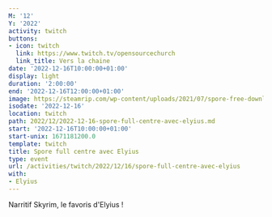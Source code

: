 ```yaml
---
M: '12'
Y: '2022'
activity: twitch
buttons:
- icon: twitch
  link: https://www.twitch.tv/opensourcechurch
  link_title: Vers la chaine
date: '2022-12-16T10:00:00+01:00'
display: light
duration: '2:00:00'
end: '2022-12-16T12:00:00+01:00'
image: https://steamrip.com/wp-content/uploads/2021/07/spore-free-download-preinstalled-steamrip.jpg
isodate: '2022-12-16'
location: twitch
path: 2022/12/2022-12-16-spore-full-centre-avec-elyius.md
start: '2022-12-16T10:00:00+01:00'
start-unix: 1671181200.0
template: twitch
title: Spore full centre avec Elyius
type: event
url: /activities/twitch/2022/12/16/spore-full-centre-avec-elyius
with:
- Elyius
---
```

Narritif Skyrim, le favoris d'Elyius !